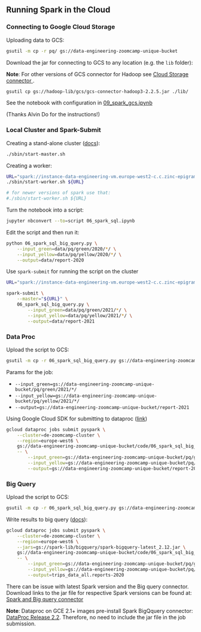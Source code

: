 ## Running Spark in the Cloud

### Connecting to Google Cloud Storage 

Uploading data to GCS:

```bash
gsutil -m cp -r pq/ gs://data-engineering-zoomcamp-unique-bucket
```

Download the jar for connecting to GCS to any location (e.g. the `lib` folder):

**Note**: For other versions of GCS connector for Hadoop see [Cloud Storage connector ](https://cloud.google.com/dataproc/docs/concepts/connectors/cloud-storage#connector-setup-on-non-dataproc-clusters).

```bash
gsutil cp gs://hadoop-lib/gcs/gcs-connector-hadoop3-2.2.5.jar ./lib/
```

See the notebook with configuration in [09_spark_gcs.ipynb](09_spark_gcs.ipynb)

(Thanks Alvin Do for the instructions!)


### Local Cluster and Spark-Submit

Creating a stand-alone cluster ([docs](https://spark.apache.org/docs/latest/spark-standalone.html)):

```bash
./sbin/start-master.sh
```

Creating a worker:

```bash
URL="spark://instance-data-engineering-vm.europe-west2-c.c.zinc-epigram-471514-s3.internal:41075"
./sbin/start-worker.sh ${URL}

# for newer versions of spark use that:
#./sbin/start-worker.sh ${URL}
```

Turn the notebook into a script:

```bash
jupyter nbconvert --to=script 06_spark_sql.ipynb
```

Edit the script and then run it:

```bash 
python 06_spark_sql_big_query.py \
    --input_green=data/pq/green/2020/*/ \
    --input_yellow=data/pq/yellow/2020/*/ \
    --output=data/report-2020
```

Use `spark-submit` for running the script on the cluster

```bash
URL="spark://instance-data-engineering-vm.europe-west2-c.c.zinc-epigram-471514-s3.internal:41075"

spark-submit \
    --master="${URL}" \
    06_spark_sql_big_query.py \
        --input_green=data/pq/green/2021/*/ \
        --input_yellow=data/pq/yellow/2021/*/ \
        --output=data/report-2021
```

### Data Proc

Upload the script to GCS:

```bash
gsutil -m cp -r 06_spark_sql_big_query.py gs://data-engineering-zoomcamp-unique-bucket/code/06_spark_sql_big_query.py
```

Params for the job:

* `--input_green=gs://data-engineering-zoomcamp-unique-bucket/pq/green/2021/*/`
* `--input_yellow=gs://data-engineering-zoomcamp-unique-bucket/pq/yellow/2021/*/`
* `--output=gs://data-engineering-zoomcamp-unique-bucket/report-2021`


Using Google Cloud SDK for submitting to dataproc
([link](https://cloud.google.com/dataproc/docs/guides/submit-job#dataproc-submit-job-gcloud))

```bash
gcloud dataproc jobs submit pyspark \
    --cluster=de-zoomcamp-cluster \
    --region=europe-west6 \
    gs://data-engineering-zoomcamp-unique-bucket/code/06_spark_sql_big_query.py \
    -- \
        --input_green=gs://data-engineering-zoomcamp-unique-bucket/pq/green/2020/*/ \
        --input_yellow=gs://data-engineering-zoomcamp-unique-bucket/pq/yellow/2020/*/ \
        --output=gs://data-engineering-zoomcamp-unique-bucket/report-2020
```

### Big Query

Upload the script to GCS:

```bash
gsutil -m cp -r 06_spark_sql_big_query.py gs://data-engineering-zoomcamp-unique-bucket/code/06_spark_sql_big_query.py
```

Write results to big query ([docs](https://cloud.google.com/dataproc/docs/tutorials/bigquery-connector-spark-example#pyspark)):

```bash
gcloud dataproc jobs submit pyspark \
    --cluster=de-zoomcamp-cluster \
    --region=europe-west6 \
    --jars=gs://spark-lib/bigquery/spark-bigquery-latest_2.12.jar \
    gs://data-engineering-zoomcamp-unique-bucket/code/06_spark_sql_big_query.py \
    -- \
        --input_green=gs://data-engineering-zoomcamp-unique-bucket/pq/green/2020/*/ \
        --input_yellow=gs://data-engineering-zoomcamp-unique-bucket/pq/yellow/2020/*/ \
        --output=trips_data_all.reports-2020
```

There can be issue with latest Spark version and the Big query connector. Download links to the jar file for respective Spark versions can be found at:
[Spark and Big query connector](https://github.com/GoogleCloudDataproc/spark-bigquery-connector)

**Note**: Dataproc on GCE 2.1+ images pre-install Spark BigQquery connector: [DataProc Release 2.2](https://cloud.google.com/dataproc/docs/concepts/versioning/dataproc-release-2.2). Therefore, no need to include the jar file in the job submission.